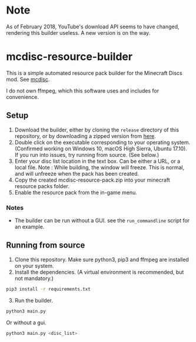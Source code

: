 Note
====
As of February 2018, YouTube's download API seems to have changed, rendering this builder useless. A new version is on the way.

mcdisc-resource-builder
======================

This is a simple automated resource pack builder for the Minecraft Discs mod. See [mcdisc](https://github.com/KEOTL/mcdisc).

I do not own ffmpeg, which this software uses and includes for convenience.

## Setup
1. Download the builder, either by cloning the `release` directory of this repository, or by downloading a zipped version from [here](https://s3.us-east-2.amazonaws.com/mcdisc/mcdisc-builder-2.0.zip).
2. Double click on the executable corresponding to your operating system. (Confirmed working on Windows 10, macOS High Sierra, Ubuntu 17.10). If you run into issues, try running from source. (See below.)
3. Enter your disc list location in the text box. Can be either a URL, or a local file. Note : While building, the window will freeze. This is normal, and will unfreeze when the pack has been created.
4. Copy the created mcdisc-resource-pack.zip into your minecraft resource packs folder.
5. Enable the resource pack from the in-game menu.

### Notes
- The builder can be run without a GUI. see the `run_commandline` script for an example.

## Running from source
1. Clone this repository. Make sure python3, pip3 and ffmpeg are installed on your system.
2. Install the dependencies. (A virtual environment is recommended, but not mandatory.)
```bash
pip3 install -r requirements.txt
```
3. Run the builder.
```bash
python3 main.py
```
Or without a gui. 
```bash
python3 main.py <disc_list>
```